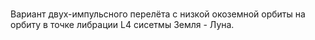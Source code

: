 #
Вариант двух-импульсного перелёта с низкой окоземной орбиты на орбиту в точке либрации L4 сисетмы Земля - Луна.
